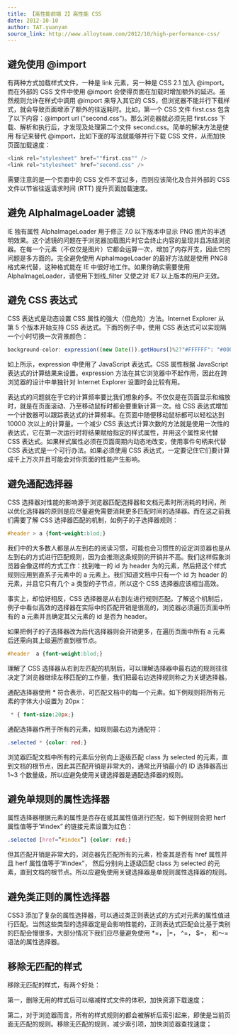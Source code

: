 ```yaml
---
title: 【高性能前端 2】高性能 CSS
date: 2012-10-10
author: TAT.yuanyan
source_link: http://www.alloyteam.com/2012/10/high-performance-css/
---
```


## 避免使用 @import

有两种方式加载样式文件，一种是 link 元素，另一种是 CSS 2.1 加入 @import。而在外部的 CSS 文件中使用 @import 会使得页面在加载时增加额外的延迟。虽然规则允许在样式中调用 @import 来导入其它的 CSS，但浏览器不能并行下载样式，就会导致页面增添了额外的往返耗时。比如，第一个 CSS 文件 first.css 包含了以下内容：@import url ("second.css")。那么浏览器就必须先把 first.css 下载、解析和执行后，才发现及处理第二个文件 second.css。简单的解决方法是使用<link> 标记来替代 @import，比如下面的写法就能够并行下载 CSS 文件，从而加快页面加载速度：

```c
<link rel="stylesheet" href=""first.css"" />
<link rel="stylesheet" href="second.css" />
```

需要注意的是一个页面中的 CSS 文件不宜过多，否则应该简化及合并外部的 CSS 文件以节省往返请求时间 (RTT) 提升页面加载速度。

## 避免 AlphaImageLoader 滤镜

IE 独有属性 AlphaImageLoader 用于修正 7.0 以下版本中显示 PNG 图片的半透明效果。这个滤镜的问题在于浏览器加载图片时它会终止内容的呈现并且冻结浏览器。在每一个元素（不仅仅是图片）它都会运算一次，增加了内存开支，因此它的问题是多方面的。完全避免使用 AlphaImageLoader 的最好方法就是使用 PNG8 格式来代替，这种格式能在 IE 中很好地工作。如果你确实需要使用 AlphaImageLoader，请使用下划线\_filter 又使之对 IE7 以上版本的用户无效。

## 避免 CSS 表达式

CSS 表达式是动态设置 CSS 属性的强大（但危险）方法。Internet Explorer 从第 5 个版本开始支持 CSS 表达式。下面的例子中，使用 CSS 表达式可以实现隔一个小时切换一次背景颜色：

```javascript
background-color: expression((new Date()).getHours()%2?"#FFFFFF": "#000000" );
```

如上所示，expression 中使用了 JavaScript 表达式。CSS 属性根据 JavaScript 表达式的计算结果来设置。expression 方法在其它浏览器中不起作用，因此在跨浏览器的设计中单独针对 Internet Explorer 设置时会比较有用。

表达式的问题就在于它的计算频率要比我们想象的多。不仅仅是在页面显示和缩放时，就是在页面滚动、乃至移动鼠标时都会要重新计算一次。给 CSS 表达式增加一个计数器可以跟踪表达式的计算频率。在页面中随便移动鼠标都可以轻松达到 10000 次以上的计算量。一个减少 CSS 表达式计算次数的方法就是使用一次性的表达式，它在第一次运行时将结果赋给指定的样式属性，并用这个属性来代替 CSS 表达式。如果样式属性必须在页面周期内动态地改变，使用事件句柄来代替 CSS 表达式是一个可行办法。如果必须使用 CSS 表达式，一定要记住它们要计算成千上万次并且可能会对你页面的性能产生影响。

## 避免通配选择器

CSS 选择器对性能的影响源于浏览器匹配选择器和文档元素时所消耗的时间，所以优化选择器的原则是应尽量避免需要消耗更多匹配时间的选择器。而在这之前我们需要了解 CSS 选择器匹配的机制，如例子的子选择器规则：

```css
#header > a {font-weight:blod;}
```

我们中的大多数人都是从左到右的阅读习惯，可能也会习惯性的设定浏览器也是从左到右的方式进行匹配规则，因为会推测这条规则的开销并不高。我们这样假象浏览器会像这样的方式工作：找到唯一的 id 为 header 为的元素，然后把这个样式规则应用到直系子元素中的 a 元素上。我们知道文档中只有一个 id 为 header 的元素，并且它只有几个 a 类型的子节点，所以这个 CSS 选择器应该相当高效。

事实上，却恰好相反，CSS 选择器是从右到左进行规则匹配。了解这个机制后，例子中看似高效的选择器在实际中的匹配开销是很高的，浏览器必须遍历页面中所有的 a 元素并且确定其父元素的 id 是否为 header。

如果把例子的子选择器改为后代选择器则会开销更多，在遍历页面中所有 a 元素后还需向其上级遍历直到根节点。

```css
#header  a {font-weight:blod;}
```

理解了 CSS 选择器从右到左匹配的机制后，可以理解选择器中最右边的规则往往决定了浏览器继续左移匹配的工作量，我们把最右边选择规则称之为关键选择器。

通配选择器使用 \* 符合表示，可匹配文档中的每一个元素。如下例规则将所有元素的字体大小设置为 20px：

```css
 * { font-size:20px;}
```

通配选择器作用于所有的元素，如规则最右边为通配符：

```css
.selected * {color: red;}
```

浏览器匹配文档中所有的元素后分别向上逐级匹配 class 为 selected 的元素，直到文档的根节点，因此其匹配开销是非常大的，通常比开销最小的 ID 选择器高出 1~3 个数量级，所以应避免使用关键选择器是通配选择器的规则。

## 避免单规则的属性选择器

属性选择器根据元素的属性是否存在或其属性值进行匹配，如下例规则会把 herf 属性值等于”#index” 的链接元素设置为红色：

```css
.selected [href=”#index”] {color: red;}
```

但其匹配开销是非常大的，浏览器先匹配所有的元素，检查其是否有 href 属性并且 herf 属性值等于”#index”， 然后分别向上逐级匹配 class 为 selected 的元素，直到文档的根节点。所以应避免使用关键选择器是单规则属性选择器的规则。

## 避免类正则的属性选择器

CSS3 添加了复杂的属性选择器，可以通过类正则表达式的方式对元素的属性值进行匹配。当然这些类型的选择器定是会影响性能的，正则表达式匹配会比基于类别的匹配会慢很多。大部分情况下我们应尽量避免使用 \*=， |=， ^=， $=， 和～= 语法的属性选择器。

## 移除无匹配的样式

移除无匹配的样式，有两个好处：

第一，删除无用的样式后可以缩减样式文件的体积，加快资源下载速度；

第二，对于浏览器而言，所有的样式规则的都会被解析后索引起来，即使是当前页面无匹配的规则。移除无匹配的规则，减少索引项，加快浏览器查找速度；